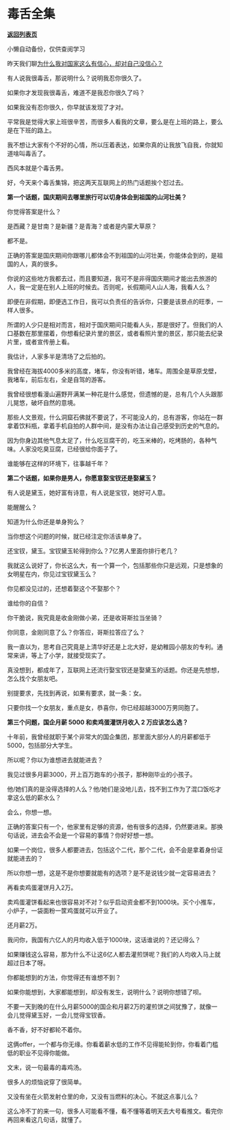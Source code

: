 # 毒舌全集

[**返回列表页**](/gzh/记忆承载3)

小懒自动备份，仅供查阅学习

昨天我们聊[为什么我对国家这么有信心，却对自己没信心？](http://mp.weixin.qq.com/s?__biz=MzU3NDc5Nzc0NQ==&mid=2247507411&idx=1&sn=a501d0a1bd1b0c347f4b9545da0f8b37&chksm=fd2e7f0dca59f61b29b2588e379be52517ae9e7f8a23f952939b1a34ded3cd913551c66fc957&scene=21#wechat_redirect)  

  

有人说我很毒舌，那说明什么？说明我忍你很久了。

  

如果你才发现我很毒舌，难道不是我忍你很久了吗？  

  

如果我没有忍你很久，你早就该发现了才对。

  

平常我是觉得大家上班很辛苦，而很多人看我的文章，要么是在上班的路上，要么是在下班的路上。  

  

我不想让大家有个不好的心情，所以压着表达，如果你真的让我放飞自我，你就知道啥叫毒舌了。

  

西风本就是个毒舌男。

  

好，今天来个毒舌集锦，把这两天互联网上的热门话题挨个怼过去。  

  

 **第一个话题，国庆期间去哪里旅行可以切身体会到祖国的山河壮美？**

  

你觉得答案是什么？  

  

是西藏？是甘南？是新疆？是青海？或者是内蒙大草原？

  

都不是。

  

正确的答案是国庆期间你跟哪儿都体会不到祖国的山河壮美，你能体会到的，是祖国的人，真的很多。

  

你说的这些地方我都去过，而且要知道，我可不是非得国庆期间才能出去旅游的人，我一定是在别人上班的时候去。否则呢，长假期间人山人海，我看人么？  

  

即便在非假期，即便选工作日，我可以负责任的告诉你，只要是该景点的旺季，一样人很多。  

  

所谓的人少只是相对而言，相对于国庆期间只能看人头，那是很好了。但我们的人口基数在那里摆着，你想看纪录片里的景区，或者看照片里的景区，那只能去纪录片里，或者宣传册上看。

  

我估计，人家多半是清场了之后拍的。  

  

我曾经在海拔4000多米的高度，堵车，你没有听错，堵车。周围全是草原戈壁，我堵车，前后左右，全是自驾的游客。  

  

我曾经很想看漫山遍野开满某一种花是什么感觉，但遗憾的是，总有几个人头跟那儿晃悠，破坏自然的意境。  

  

那些人文景观，什么洞窟石佛就不要说了，不可能没人的，总有游客，你站在一群拿着饮料瓶，拿着手机自拍的人群中间，是没有办法让自己感受到历史的气息的。  

  

因为你身边其他气息太足了，什么吃豆腐干的，吃玉米棒的，吃烤肠的，各种气味。人家没吃臭豆腐，已经很给你面子了。  

  

谁能够在这样的环境下，往事越千年？

  

 **第二个话题，如果你是男人，你愿意娶宝钗还是娶黛玉？**

  

有人说是黛玉，她好富有诗意，有人说是宝钗，她好可人意。

  

能醒醒么？  

  

知道为什么你还是单身狗么？  

  

当你想这个问题的时候，就已经注定你活该单身了。  

  

还宝钗，黛玉。宝钗黛玉轮得到你么？7亿男人里面你排行老几？

  

我就这么说好了，你长这么大，有一个算一个，包括那些你只是远观，只是想象的女明星在内，你见过宝钗黛玉么？  

  

你见都没见过的，还想着娶这个不娶那个？  

  

谁给你的自信？

  

你干脆说，我究竟是收金刚做小弟，还是收哥斯拉当坐骑？  

  

你同意，金刚同意了么？你答应，哥斯拉答应了么？

  

我一直以为，思考自己究竟是上清华好还是上北大好，是幼稚园小朋友的专利。通常来讲，等上了小学，就接受现实了。

  

真没想到，都成年了，互联网上还流行娶宝钗还是娶黛玉的话题。你还是先想想，怎么找个女朋友吧。  

  

别提要求，先找到再说，如果有要求，就一条：女。

  

只要你找一个女朋友，重点是女，恭喜你，你已经超越3000万男同胞了。

  

 **第三个问题，国企月薪 5000 和卖鸡蛋灌饼月收入 2 万应该怎么选？**

  

十年前，我曾经就职于某个非常大的国企集团，那里面大部分人的月薪都低于5000，包括部分大学生。  

  

所以呢？你以为谁想进去就能进去？  

  

我见过很多月薪3000，开上百万跑车的小孩子，那种刚毕业的小孩子。  

  

他/她们真的是没得选择的人么？他/她们是没地儿去，找不到工作为了混口饭吃才拿这么低的薪水么？

  

会么，你想一想。

  

正确的答案只有一个，他家里有足够的资源，他有很多的选择，仍然要进来。那换句话说，进去会不会是一个容易的事情？你好好想一想。  

  

如果一个岗位，很多人都要进去，包括这个二代，那个二代，会不会是拿着身份证就能进去的？  

  

所以你想一想，这是不是你想要就能有的选项？是不是说钱少就一定容易进去？  

  

再看卖鸡蛋灌饼月入2万。  

  

卖鸡蛋灌饼看起来也很容易对不对？似乎启动资金都不到1000块。买个小推车，小炉子，一袋面粉一筐鸡蛋就可以开业了。

  

还月薪2万。

  

我问你，我国有六亿人的月均收入低于1000块，这话谁说的？还记得么？

  

如果赚钱这么容易，那为什么不让这6亿人都去灌煎饼呢？我们的人均收入马上就超过日本了呀。  

  

你都能想到的方法，你觉得还有谁想不到？

  

如果你能想到，大家都能想到，却没有发生，说明什么？说明你想错了呗。

  

不要一天到晚的在什么月薪5000的国企和月薪2万的灌煎饼之间犹豫了，就像一会儿觉得黛玉好，一会儿觉得宝钗香。

  

香不香，好不好都轮不着你。

  

这俩offer，一个都与你无缘。你看着薪水低的工作不见得能轮到你，你看着门槛低的职业不见得你能做。

  

文末，说一句最毒的毒鸡汤。

  

很多人的烦恼说穿了很简单。  

  

又没有坐在火箭发射仓里的命，又没有当燃料的决心。不就这点事儿么？

  

这么冷不丁的来一句，很多人可能看不懂，看不懂等着明天去大号看推文。看完你再回来看这几句话，就懂了。

